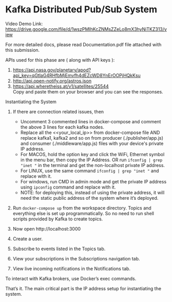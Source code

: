 # Kafka Distributed Pub/Sub System

Video Demo Link: https://drive.google.com/file/d/1wszPMIhKcZNMsZZeLo8mX3hyNiTKZ313/view

For more detailed docs, please read Documentation.pdf file attached with this submission.

APIs used for this phase are ( along with API keys ):

1. https://api.nasa.gov/planetary/apod?api_key=qGtlaG4RHfbMjEmvfh4dEZcWD8YnErOOPjHQkKsu
2. http://api.open-notify.org/astros.json
3. https://api.wheretheiss.at/v1/satellites/25544  
   Copy and paste them on your browser and you can see the responses.

Instantiating the System

1. If there are connection related issues, then

   - Uncomment 3 commented lines in docker-compose and comment the above 3 lines for each kafka nodes.
   - Replace all the <<your_local_ip>> from docker-compose file AND replace kafka1, kafka2 and so on from producer (./publisher/app.js) and consumer (./middleware/app.js) files with your device's private IP address.
   - For MACOS, hold the option key and click the WiFi, Ethernet symbol in the menu bar, then copy the IP Address. OR run `ifconfig | grep "inet "` in the terminal and get the non-localhost private IP address.
   - For LINUX, use the same command `ifconfig | grep "inet "` and replace with it.
   - For windows, run CMD in admin mode and get the private IP address using `ipconfig` command and replace with it.
   - NOTE: for deploying this, instead of using the private address, it will need the static public address of the system where it’s deployed.

2. Run `docker-compose up` from the workspace directory. Topics and everything else is set up programmatically. So no need to run shell scripts provided by Kafka to create topics.
3. Now open http://localhost:3000
4. Create a user.
5. Subscribe to events listed in the Topics tab.
6. View your subscriptions in the Subscriptions navigation tab.
7. View live incoming notifications in the Notifications tab.

To interact with Kafka brokers, use Docker’s exec commands.

That’s it. The main critical part is the IP address setup for instantiating the system.
